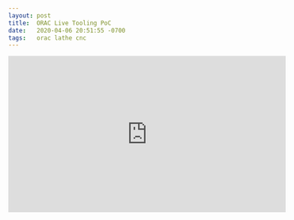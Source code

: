 ```yaml
---
layout: post
title:  ORAC Live Tooling PoC
date:   2020-04-06 20:51:55 -0700
tags:   orac lathe cnc
---
```

<iframe width="560" height="315" src="https://www.youtube.com/embed/XlFJdk811BA" frameborder="0" allow="accelerometer; autoplay; encrypted-media; gyroscope; picture-in-picture" allowfullscreen></iframe>
